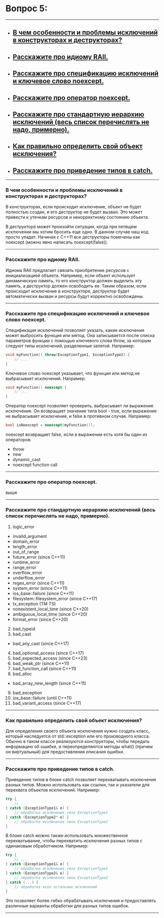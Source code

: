 # Вопрос 5: 
      
---
  
- ## [В чем особенности и проблемы исключений в конструкторах и деструкторах?](#title1) 
- ## [Расскажите про идиому RAII.](#title2)
- ## [Расскажите про спецификацию исключений и ключевое слово noexcept.](#title3) 
- ## [Расскажите про оператор noexcept.](#title4) 
- ## [Расскажите про стандартную иерархию исключений (весь список перечислять не надо, примерно).](#title5) 
- ## [Как правильно определить свой объект исключения?](#title6) 
- ## [Расскажите про приведение типов в catch.](#title7) 

---

### <a id="title1">В чем особенности и проблемы исключений в конструкторах и деструкторах?</a>


В конструкторах, если происходит исключение, объект не будет полностью создан, и его деструктор не будет вызван. Это может привести к утечкам ресурсов и некорректному состоянию объекта.

В деструкторе может произойти ситуация, когда при летящем исключении мы хотим бросить еще одно. В данном случае наш код просто упадет. Начиная с C++11 все деструкторы помечены как noexcept (можно явно написать noexcept(false)).

---

### <a id="title2">Расскажите про идиому RAII.</a>

Идиома RAII предлагает связать приобретение ресурсов с инициализацией объекта. Например, если объект использует динамическую память, то его конструктор должен выделить эту память, а деструктор должен освободить ее. Таким образом, если происходит исключение в конструкторе, деструктор будет автоматически вызван и ресурсы будут корректно освобождены.


---

### <a id="title3">Расскажите про спецификацию исключений и ключевое слово noexcept.</a>

Спецификация исключений позволяет указать, какие исключения может выбросить функция или метод. Она записывается после списка параметров функции с помощью ключевого слова throw, за которым следуют типы исключений, разделенные запятой. Например:

```c++
void myFunction() throw(ExceptionType1, ExceptionType2) {
    // ...
}
```

Ключевое слово noexcept указывает, что функция или метод не выбрасывает исключений. Например:

```c++
void myFunction() noexcept {
    // ...
}
```

Оператор noexcept позволяет проверить, выбрасывает ли выражение исключение. Он возвращает значение типа bool - true, если выражение не выбрасывает исключение, и false в противном случае. Например:

```c++
bool isNoexcept = noexcept(myFunction());
```

noexcept возвращает false, если в выражении есть хотя бы один из операторов:
- throw
- new
- dynamic_cast
- noexcept function call

---

### <a id="title4">Расскажите про оператор noexcept.</a>

выше

---

### <a id="title5">Расскажите про стандартную иерархию исключений (весь список перечислять не надо, примерно).</a>

1. logic_error
  - invalid_argument
  - domain_error
  - length_error
  - out_of_range
  - future_error (since C++11)
  - runtime_error
  - range_error
  - overflow_error
  - underflow_error
  - regex_error (since C++11)
  - system_error (since C++11)
  - ios_base::failure (since C++11)
  - filesystem::filesystem_error (since C++17)
  - tx_exception (TM TS)
  - nonexistent_local_time (since C++20)
  - ambiguous_local_time (since C++20)
  - format_error (since C++20)
2. bad_typeid
3. bad_cast
  - bad_any_cast (since C++17)
4. bad_optional_access (since C++17)
5. bad_expected_access (since C++23)
6. bad_weak_ptr (since C++11)
7. bad_function_call (since C++11)
8. bad_alloc
  - bad_array_new_length (since C++11)
9. bad_exception
10. ios_base::failure (until C++11)
11. bad_variant_access (since C++17)

---

### <a id="title6">Как правильно определить свой объект исключения?</a>

Для определения своего объекта исключения нужно создать класс, который наследуется от std::exception или его производного класса. Обычно в таком классе реализуются конструкторы, чтобы передать информацию об ошибке, и переопределяются методы what() (причем он виртуальный) для предоставления описания ошибки.


---

### <a id="title7">Расскажите про приведение типов в catch.</a>

Приведение типов в блоке catch позволяет перехватывать исключения разных типов. Можно использовать как ссылки, так и указатели для перехвата объектов исключений. Например:

```c++
try {
    // ...
} catch (ExceptionType1& e) {
    // обработка исключения типа ExceptionType1
} catch (ExceptionType2* e) {
    // обработка исключения типа ExceptionType2
}
```

В блоке catch можно также использовать множественное перехватывание, чтобы перехватить исключения разных типов с одинаковым обработчиком. Например:

```c++
try {
    // ...
} catch (ExceptionType1& e) {
    // обработка исключения типа ExceptionType1
} catch (ExceptionType2& e) {
    // обработка исключения типа ExceptionType2
} catch (...) {
    // обработка всех остальных исключений
}
```

Это позволяет более гибко обрабатывать исключения и предоставлять различные варианты обработки для разных типов ошибок.

---

